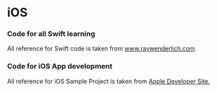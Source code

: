 # iOS
### Code for all Swift learning
All reference for Swift code is taken from www.raywenderlich.com. 

### Code for iOS App development
All reference for iOS Sample Project is taken from <a href="https://developer.apple.com/library/content/referencelibrary/GettingStarted/DevelopiOSAppsSwift/index.html">Apple Developer Site.</a>
